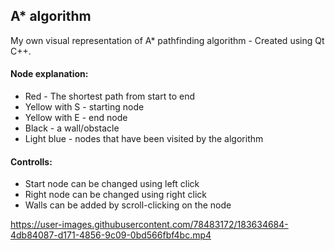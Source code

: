 ## A* algorithm
My own visual representation of A* pathfinding algorithm - Created using Qt C++.

#### Node explanation:
- Red - The shortest path from start to end
- Yellow with S - starting node
- Yellow with E - end node
- Black - a wall/obstacle
- Light blue - nodes that have been visited by the algorithm

#### Controlls:
- Start node can be changed using left click
- Right node can be changed using right click
- Walls can be added by scroll-clicking on the node




https://user-images.githubusercontent.com/78483172/183634684-4db84087-d171-4856-9c09-0bd566fbf4bc.mp4

